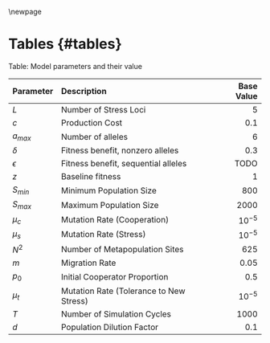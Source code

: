 \newpage

# Tables {#tables}

Table: Model parameters and their value

| Parameter  | Description                                    | Base Value    |
|:-----------|:-----------------------------------------------|--------------:|
| $L$        | Number of Stress Loci                          | 5             |
| $c$        | Production Cost                                | 0.1           |
| $a_{max}$  | Number of alleles                              | 6             |
| $\delta$   | Fitness benefit, nonzero alleles               | 0.3           |
| $\epsilon$ | Fitness benefit, sequential alleles            | TODO          |
| $z$        | Baseline fitness                               | 1             |
| $S_{min}$  | Minimum Population Size                        | 800           |
| $S_{max}$  | Maximum Population Size                        | 2000          |
| $\mu_{c}$  | Mutation Rate (Cooperation)                    | $10^{-5}$     |
| $\mu_{s}$  | Mutation Rate (Stress)                         | $10^{-5}$     |
| $N^2$      | Number of Metapopulation Sites                 | 625           |
| $m$        | Migration Rate                                 | 0.05          |
| $p_0$      | Initial Cooperator Proportion                  | 0.5           |
| $\mu_{t}$  | Mutation Rate (Tolerance to New Stress)        | $10^{-5}$     |
| $T$        | Number of Simulation Cycles                    | 1000          |
| $d$        | Population Dilution Factor                     | 0.1           |


